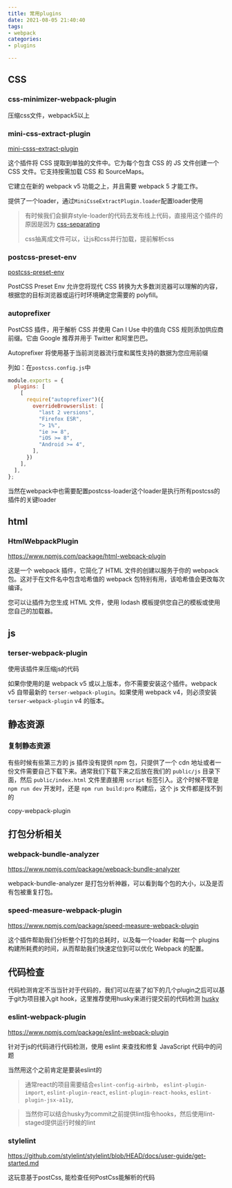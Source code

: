 ```yaml
---
title: 常用plugins
date: 2021-08-05 21:40:40
tags:
- webpack
categories:
- plugins

---
```




## CSS

### css-minimizer-webpack-plugin

压缩css文件，webpack5以上

### mini-css-extract-plugin

[mini-csss-extract-plugin](https://github.com/webpack-contrib/mini-css-extract-plugin)

这个插件将 CSS 提取到单独的文件中。它为每个包含 CSS 的 JS 文件创建一个 CSS 文件。它支持按需加载 CSS 和 SourceMaps。

它建立在新的 webpack v5 功能之上，并且需要 webpack 5 才能工作。

提供了一个loader，通过`MiniCsseExtractPlugin.loader`配置loader使用

> 有时候我们会摒弃style-loader的代码去发布线上代码，直接用这个插件的原因是因为 [css-separating](https://survivejs.com/webpack/styling/separating-css/)
>
> css抽离成文件可以，让js和css并行加载，提前解析css



###  postcss-preset-env 

[postcss-preset-env](https://www.npmjs.com/package/postcss-preset-env)

PostCSS Preset Env 允许您将现代 CSS 转换为大多数浏览器可以理解的内容，根据您的目标浏览器或运行时环境确定您需要的 polyfill。



###  autoprefixer 

PostCSS 插件，用于解析 CSS 并使用 Can I Use 中的值向 CSS 规则添加供应商前缀。它由 Google 推荐并用于 Twitter 和阿里巴巴。

Autoprefixer 将使用基于当前浏览器流行度和属性支持的数据为您应用前缀

列如：在`postcss.config.js`中

```js
module.exports = {
  plugins: [
    [
      require("autoprefixer")({
        overrideBrowserslist: [
          "last 2 versions",
          "Firefox ESR",
          "> 1%",
          "ie >= 8",
          "iOS >= 8",
          "Android >= 4",
        ],
      })
    ],
  ],
};

```

当然在webpack中也需要配置postcss-loader这个loader是执行所有postcss的插件的关键loader





## html

### HtmlWebpackPlugin

https://www.npmjs.com/package/html-webpack-plugin

这是一个 webpack 插件，它简化了 HTML 文件的创建以服务于你的 webpack 包。这对于在文件名中包含哈希值的 webpack 包特别有用，该哈希值会更改每次编译。

您可以让插件为您生成 HTML 文件，使用 lodash 模板提供您自己的模板或使用您自己的加载器。





## js

###  terser-webpack-plugin 

使用该插件来压缩js的代码

如果你使用的是 webpack v5 或以上版本，你不需要安装这个插件。webpack v5 自带最新的 `terser-webpack-plugin`。如果使用 webpack v4，则必须安装 `terser-webpack-plugin` v4 的版本。





## 静态资源

### 复制静态资源

有些时候有些第三方的 js 插件没有提供 npm 包，只提供了一个 cdn 地址或者一份文件需要自己下载下来。通常我们下载下来之后放在我们的 `public/js` 目录下面，然后 `public/index.html` 文件里直接用 `script` 标签引入。这个时候不管是 `npm run dev` 开发时，还是 `npm run build:pro` 构建后，这个 js 文件都是找不到的

 copy-webpack-plugin 



## 打包分析相关

###  webpack-bundle-analyzer 

https://www.npmjs.com/package/webpack-bundle-analyzer

webpack-bundle-analyzer 是打包分析神器，可以看到每个包的大小，以及是否有包被重复打包。



###  speed-measure-webpack-plugin 

https://www.npmjs.com/package/speed-measure-webpack-plugin

 这个插件帮助我们分析整个打包的总耗时，以及每一个loader 和每一个 plugins 构建所耗费的时间，从而帮助我们快速定位到可以优化 Webpack 的配置。 





## 代码检查

代码检测肯定不当当针对于代码的，我们可以在装了如下的几个plugin之后可以基于git为项目接入git hook，这里推荐使用husky来进行提交前的代码检测 [husky](https://typicode.github.io/husky/#/)

### eslint-webpack-plugin

https://www.npmjs.com/package/eslint-webpack-plugin

针对于js的代码进行代码检测，使用 eslint 来查找和修复 JavaScript 代码中的问题	

当然用这个之前肯定是要装eslint的

> 通常react的项目需要结合`eslint-config-airbnb`， ` eslint-plugin-import `,  ` eslint-plugin-react `, ` eslint-plugin-react-hooks `, ` eslint-plugin-jsx-a11y `,

> 当然你可以结合husky为commit之前提供lint指令hooks，然后使用lint-staged提供运行时候的lint





### stylelint

https://github.com/stylelint/stylelint/blob/HEAD/docs/user-guide/get-started.md

这玩意基于postCss, 能检查任何PostCss能解析的代码

